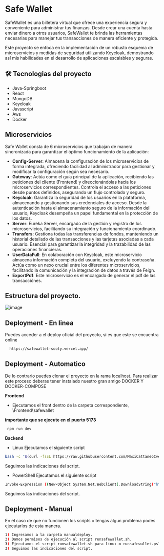 # Safe Wallet

SafeWallet es una billetera virtual que ofrece una experiencia segura y conveniente para administrar tus finanzas. Desde crear una cuenta hasta enviar dinero a otros usuarios, SafeWallet te brinda las herramientas necesarias para manejar tus transacciones de manera eficiente y protegida.

Este proyecto se enfoca en la implementación de un robusto esquema de microservicios y medidas de seguridad utilizando Keycloak, demostrando así mis habilidades en el desarrollo de aplicaciones escalables y seguras.


## 🛠 Tecnologias del proyecto
- Java-Springboot 
- React
- MongoDB
- Keycloak
- Javascript
- Aws 
- Docker

## Microservicios

Safe Wallet consta de 6 microservicios que trabajan de manera sincronizada para garantizar el óptimo funcionamiento de la aplicación:

- **Config-Server**: Almacena la configuración de los microservicios de forma integrada, ofreciendo facilidad al administrador para gestionar y modificar la configuración según sea necesario.
- **Gateway**: Actúa como el guía principal de la aplicación, recibiendo las peticiones del cliente (Frontend) y direccionándolas hacia los microservicios correspondientes. Controla el acceso a las peticiones desde puntos definidos, asegurando un flujo controlado y seguro.
- **Keycloak**: Garantiza la seguridad de los usuarios en la plataforma, almacenando y gestionando sus credenciales de acceso. Desde la autenticación hasta el almacenamiento seguro de la información del usuario, Keycloak desempeña un papel fundamental en la protección de los datos.
- **Server**: Eureka Server, encargado de la gestión y registro de los microservicios, facilitando su integración y funcionamiento coordinado.
- **Transfers**: Gestiona todas las transferencias de fondos, manteniendo un historial detallado de las transacciones y las tarjetas asociadas a cada usuario. Esencial para garantizar la integridad y la trazabilidad de las operaciones financieras.
- **UserDataFull**: En colaboración con Keycloak, este microservicio almacena información completa del usuario, excluyendo la contraseña. Actúa como un nexo crucial entre los diferentes microservicios, facilitando la comunicación y la integración de datos a través de Feign.
- **ExportPdf**: Este microservicio es el encargado de generar el pdf de las transacciónes.

## Estructura del proyecto.
![image](https://github.com/MaxiCattaneoCvetic/SafeWallet/assets/101187172/ed2bcc21-3e7f-45f3-a722-93b8aa116f37)




## Deployment - En linea

Puedes acceder a el  deploy oficial del proyecto, si es que este se encuentra online

```bash
  https://safewallet-sooty.vercel.app/
```


## Deployment - Automatico
De lo contrario puedes clonar el proyecto en la rama localhost.
Para realizar este proceso deberas tener instalado nuestro gran  amigo DOCKER Y DOCKER-COMPOSE

**Frontend** 

- Ejecutamos el front dentro de la carpeta correspondiente,  \Frontend\safewallet

**importante que se ejecute en el puerto 5173**

```bash
 npm run dev
```

**Backend**

- Linux
Ejecutamos el siguiente script
```bash
bash -c "$(curl -fsSL https://raw.githubusercontent.com/MaxiCattaneoCvetic/runsafewallet/main/runsafewallet.sh)"
```
Seguimos las indicaciones del script.
- PowerShell
Ejecutamos el siguiente script
```bash
Invoke-Expression ((New-Object System.Net.WebClient).DownloadString("https://raw.githubusercontent.com/MaxiCattaneoCvetic/runsafewallet/main/runsafewallet.ps1"))
```
Seguimos las indicaciones del script.
## Deployment - Manual
En el caso de que no funcionen los scripts o tengas algun problema podes ejecutarlos de esta manera.
```bash
1) Ingresamos a la carpeta manualdeploy.
2) Damos permisos de ejecución al script runsafewallet.sh.
3) Ejecutamos el script runsafewallet.sh para linux o runsafewallet.ps1 para powershell
3) Seguimos las indicaciones del script.
```

